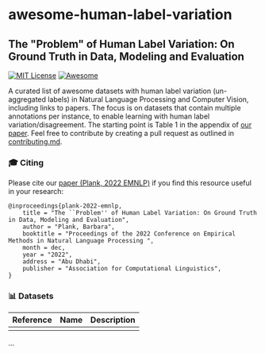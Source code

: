# awesome-human-label-variation
## The "Problem" of Human Label Variation: On Ground Truth in Data, Modeling and Evaluation

[![MIT License](https://img.shields.io/badge/license-MIT-green.svg)](https://opensource.org/licenses/MIT) [![Awesome](https://cdn.rawgit.com/sindresorhus/awesome/d7305f38d29fed78fa85652e3a63e154dd8e8829/media/badge.svg)](https://github.com/sindresorhus/awesome)

A curated list of awesome datasets with human label variation (un-aggregated labels) in Natural Language Processing and Computer Vision, including links to papers. The focus is on datasets that contain multiple annotations per instance, to enable learning with human label variation/disagreement. The starting point is Table 1 in the appendix of [our paper](). Feel free to contribute by creating a pull request as outlined in [contributing.md](contributing.md).

### :mortar_board: Citing 

Please cite our [paper (Plank, 2022 EMNLP)]() if you find this resource useful in your research:

```
@inproceedings{plank-2022-emnlp,
    title = "The ``Problem'' of Human Label Variation: On Ground Truth in Data, Modeling and Evaluation",
    author = "Plank, Barbara",
    booktitle = "Proceedings of the 2022 Conference on Empirical Methods in Natural Language Processing ",
    month = dec,
    year = "2022",
    address = "Abu Dhabi",
    publisher = "Association for Computational Linguistics",
}
```

### :bar_chart: Datasets

| Reference |  Name | Description |
|:----- |:----- |:----- |
| | | | 

...
